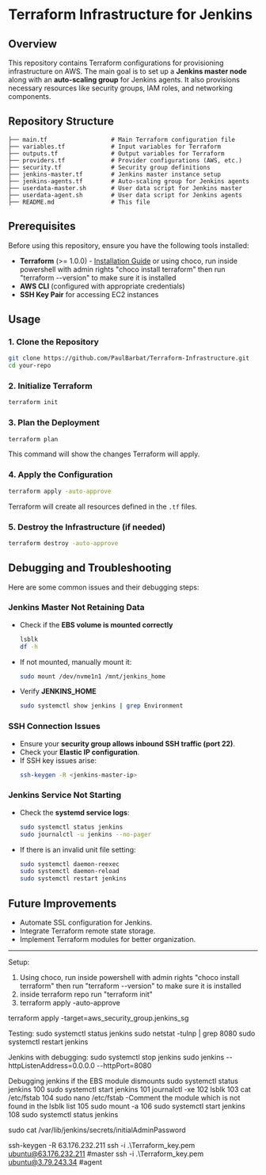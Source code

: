 # Terraform Infrastructure for Jenkins

## Overview
This repository contains Terraform configurations for provisioning infrastructure on AWS. The main goal is to set up a **Jenkins master node** along with an **auto-scaling group** for Jenkins agents. It also provisions necessary resources like security groups, IAM roles, and networking components.

## Repository Structure
```
├── main.tf                  # Main Terraform configuration file
├── variables.tf             # Input variables for Terraform
├── outputs.tf               # Output variables for Terraform
├── providers.tf             # Provider configurations (AWS, etc.)
├── security.tf              # Security group definitions
├── jenkins-master.tf        # Jenkins master instance setup
├── jenkins-agents.tf        # Auto-scaling group for Jenkins agents
├── userdata-master.sh       # User data script for Jenkins master
├── userdata-agent.sh        # User data script for Jenkins agents
├── README.md                # This file
```

## Prerequisites
Before using this repository, ensure you have the following tools installed:

- **Terraform** (>= 1.0.0) - [Installation Guide](https://developer.hashicorp.com/terraform/tutorials/aws-get-started/install-cli)
or using choco, run inside powershell with admin rights "choco install terraform" then run "terraform --version" to make sure it is installed
- **AWS CLI** (configured with appropriate credentials)
- **SSH Key Pair** for accessing EC2 instances

## Usage
### 1. Clone the Repository
```sh
git clone https://github.com/PaulBarbat/Terraform-Infrastructure.git
cd your-repo
```

### 2. Initialize Terraform
```sh
terraform init
```

### 3. Plan the Deployment
```sh
terraform plan
```
This command will show the changes Terraform will apply.

### 4. Apply the Configuration
```sh
terraform apply -auto-approve
```
Terraform will create all resources defined in the `.tf` files.

### 5. Destroy the Infrastructure (if needed)
```sh
terraform destroy -auto-approve
```

## Debugging and Troubleshooting
Here are some common issues and their debugging steps:

### Jenkins Master Not Retaining Data
- Check if the **EBS volume is mounted correctly**
  ```sh
  lsblk
  df -h
  ```
- If not mounted, manually mount it:
  ```sh
  sudo mount /dev/nvme1n1 /mnt/jenkins_home
  ```
- Verify **JENKINS_HOME**
  ```sh
  sudo systemctl show jenkins | grep Environment
  ```

### SSH Connection Issues
- Ensure your **security group allows inbound SSH traffic (port 22)**.
- Check your **Elastic IP configuration**.
- If SSH key issues arise:
  ```sh
  ssh-keygen -R <jenkins-master-ip>
  ```

### Jenkins Service Not Starting
- Check the **systemd service logs**:
  ```sh
  sudo systemctl status jenkins
  sudo journalctl -u jenkins --no-pager
  ```
- If there is an invalid unit file setting:
  ```sh
  sudo systemctl daemon-reexec
  sudo systemctl daemon-reload
  sudo systemctl restart jenkins
  ```

## Future Improvements
- Automate SSL configuration for Jenkins.
- Integrate Terraform remote state storage.
- Implement Terraform modules for better organization.

---

Setup:

1. Using choco, run inside powershell with admin rights "choco install terraform" then run "terraform --version" to make sure it is installed
2. inside terraform repo run "terraform init"
3. terraform apply -auto-approve

terraform apply -target=aws_security_group.jenkins_sg


Testing:
sudo systemctl status jenkins
sudo netstat -tulnp | grep 8080
sudo systemctl restart jenkins

Jenkins with debugging:
sudo systemctl stop jenkins
sudo jenkins --httpListenAddress=0.0.0.0 --httpPort=8080

Debugging jenkins if the EBS module dismounts
sudo systemctl status jenkins
  100  sudo systemctl start jenkins
  101  journalctl -xe
  102  lsblk
  103  cat /etc/fstab
  104  sudo nano /etc/fstab
  -Comment the module which is not found in the lsblk list
  105  sudo mount -a
  106  sudo systemctl start jenkins
  108  sudo systemctl status jenkins

sudo cat /var/lib/jenkins/secrets/initialAdminPassword

ssh-keygen -R 63.176.232.211
ssh -i .\Terraform_key.pem ubuntu@63.176.232.211  #master
ssh -i .\Terraform_key.pem ubuntu@3.79.243.34   #agent